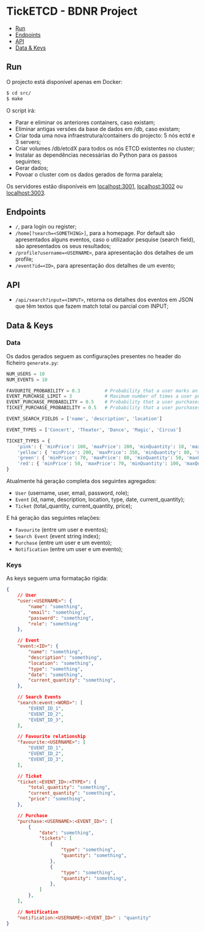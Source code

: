 # TickETCD - BDNR Project

- [Run](#run)
- [Endpoints](#endpoints)
- [API](#api)
- [Data & Keys](#data--keys)

## Run

O projecto está disponível apenas em Docker:

```bash
$ cd src/
$ make
```

O script irá:

- Parar e eliminar os anteriores containers, caso existam;
- Eliminar antigas versões da base de dados em /db, caso existam;
- Criar toda uma nova infraestrutura/containers do projecto: 5 nós ectd e 3 servers;
- Criar volumes /db/etcdX para todos os nós ETCD existentes no cluster;
- Instalar as dependências necessárias do Python para os passos seguintes;
- Gerar dados;
- Povoar o cluster com os dados gerados de forma paralela;

Os servidores estão disponíveis em [localhost:3001](http://localhost:3001), [localhost:3002](http://localhost:3002) ou [localhost:3003](http://localhost:3003).

## Endpoints 

- `/`, para login ou register;
- `/home[?search=<SOMETHING>]`, para a homepage. Por default são apresentados alguns eventos, caso o utilizador pesquise (search field), são apresentados os seus resultados;
- `/profile?username=<USERNAME>`, para apresentação dos detalhes de um profile;
- `/event?id=<ID>`, para apresentação dos detalhes de um evento;

## API

- `/api/search?input=<INPUT>`, retorna os detalhes dos eventos em JSON que têm textos que fazem match total ou parcial com INPUT;

## Data & Keys

### Data

Os dados gerados seguem as configurações presentes no header do ficheiro `generate.py`:

```python
NUM_USERS = 10
NUM_EVENTS = 10

FAVOURITE_PROBABILITY = 0.3         # Probability that a user marks an event as favorite given the event
EVENT_PURCHASE_LIMIT = 3            # Maximum number of times a user purchases from the same event
EVENT_PURCHASE_PROBABILITY = 0.5    # Probability that a user purchases any ticket given the event
TICKET_PURCHASE_PROBABILITY = 0.5   # Probability that a user purchases a specific type of ticket

EVENT_SEARCH_FIELDS = ['name', 'description', 'location']

EVENT_TYPES = ['Concert', 'Theater', 'Dance', 'Magic', 'Circus']

TICKET_TYPES = {
    'pink': { 'minPrice': 100, 'maxPrice': 200, 'minQuantity': 10, 'maxQuantity': 100 },
    'yellow': { 'minPrice': 200, 'maxPrice': 350, 'minQuantity': 80, 'maxQuantity': 100 },
    'green': { 'minPrice': 70, 'maxPrice': 80, 'minQuantity': 50, 'maxQuantity': 500 },
    'red': { 'minPrice': 50, 'maxPrice': 70, 'minQuantity': 100, 'maxQuantity': 600 },
}
```

Atualmente há geração completa dos seguintes agregados:

- `User` (username, user, email, password, role);
- `Event` (id, name, description, location, type, date, current_quantity);
- `Ticket` (total_quantity, current_quantity, price);

E há geração das seguintes relações:

- `Favourite` (entre um user e eventos);
- `Search Event` (event string index);
- `Purchase` (entre um user e um evento);
- `Notification` (entre um user e um evento);

### Keys

As keys seguem uma formatação rígida:

```json
{
    // User
    "user:<USERNAME>": { 
        "name": "something", 
        "email": "something", 
        "password": "something", 
        "role": "something"
    },

    // Event
    "event:<ID>": {
        "name": "something", 
        "description": "something", 
        "location": "something",
        "type": "something",
        "date": "something",
        "current_quantity": "something",
    },

    // Search Events
    "search:event:<WORD>": [
        "EVENT_ID_1",
        "EVENT_ID_2",
        "EVENT_ID_3",
    ],

    // Favourite relationship
    "favourite:<USERNAME>": [
        "EVENT_ID_1",
        "EVENT_ID_2",
        "EVENT_ID_3",
    ],

    // Ticket
    "ticket:<EVENT_ID>:<TYPE>": {
        "total_quantity": "something", 
        "current_quantity": "something", 
        "price": "something",
    },

    // Purchase
    "purchase:<USERNAME>:<EVENT_ID>": [
        {
            "date": "something",
            "tickets": [
                {
                    "type": "something",
                    "quantity": "something",
                },
                {
                    "type": "something",
                    "quantity": "something",
                },
            ]
        },
    ],

    // Notification
    "notification:<USERNAME>:<EVENT_ID>" : "quantity"
}
```